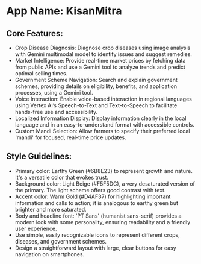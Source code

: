 # **App Name**: KisanMitra

## Core Features:

- Crop Disease Diagnosis: Diagnose crop diseases using image analysis with Gemini multimodal model to identify issues and suggest remedies.
- Market Intelligence: Provide real-time market prices by fetching data from public APIs and use a Gemini tool to analyze trends and predict optimal selling times.
- Government Scheme Navigation: Search and explain government schemes, providing details on eligibility, benefits, and application processes, using a Gemini tool.
- Voice Interaction: Enable voice-based interaction in regional languages using Vertex AI’s Speech-to-Text and Text-to-Speech to facilitate hands-free use and accessibility.
- Localized Information Display: Display information clearly in the local language and in an easy-to-understand format with accessible controls.
- Custom Mandi Selection: Allow farmers to specify their preferred local 'mandi' for focused, real-time price updates.

## Style Guidelines:

- Primary color: Earthy Green (#6B8E23) to represent growth and nature. It's a versatile color that evokes trust.
- Background color: Light Beige (#F5F5DC), a very desaturated version of the primary. The light scheme offers good contrast with text.
- Accent color: Warm Gold (#D4AF37) for highlighting important information and calls to action; it is analogous to earthy green but brighter and more saturated.
- Body and headline font: 'PT Sans' (humanist sans-serif) provides a modern look with some personality, ensuring readability and a friendly user experience.
- Use simple, easily recognizable icons to represent different crops, diseases, and government schemes.
- Design a straightforward layout with large, clear buttons for easy navigation on smartphones.
